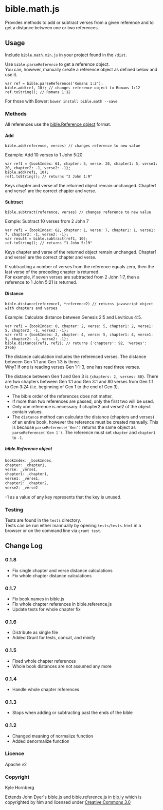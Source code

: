bible.math.js
=============

Provides methods to add or subtract verses from a given reference and to get a distance between one or two references.

## Usage

Include `bible.math.min.js` in your project found in the `/dist`.

Use `bible.parseReference` to get a reference object.  
You can, however, manually create a reference object as defined below and use it.  

```
var ref = bible.parseReference('Romans 1:2');
bible.add(ref, 10); // changes reference object to Romans 1:12
ref.toString(); // Romans 1:12 
```

For those with Bower: `bower install bible.math --save`

### Methods
All references use the [bible.Reference object](#bible.reference-object) format.

#### Add
`bible.add(reference, verses) // changes reference to new value`

Example:
Add 10 verses to 1 John 5:20
```    
var ref1 = {bookIndex: 61, chapter: 5, verse: 20, chapter1: 5, verse1: 20, chapter2: -1, verse2: -1};
bible.add(ref1, 10);
ref1.toString(); // returns "2 John 1:9"
```
Keys chapter and verse of the returned object remain unchanged. Chapter1 and verse1 are the correct chapter and verse.  

#### Subtract
`bible.subtract(reference, verses) // changes reference to new value`

Exmple:
Subtract 10 verses from 2 John 7
```
var ref1 = {bookIndex: 62, chapter: 1, verse: 7, chapter1: 1, verse1: 7, chapter2: -1, verse2: -1};
var result = bible.subtract(ref1, 10);
ref.toString(); // returns "1 John 5:19"
```
Keys chapter and verse of the returned object remain unchanged. Chapter1 and verse1 are the correct chapter and verse.  

If subtracting a number of verses from the reference equals zero, then the last verse of the preceding chapter is returned.    
For example, if seven verses are subtracted from 2 John 1:7, then a reference to 1 John 5:21 is returned.  

#### Distance
`bible.distance(reference1, *reference2) // returns javascript object with chapters and verses`

Example:
Calculate distance between Genesis 2:5 and Leviticus 4:5.
```
var ref1 = {bookIndex: 0, chapter: 2, verse: 5, chapter1: 2, verse1: 5, chapter2: -1, verse2: -1};
var ref2 = {bookIndex: 2, chapter: 4, verse: 5, chapter1: 4, verse1: 5, chapter2: -1, verse2: -1};
bible.distance(ref1, ref2); // returns {'chapters': 92, 'verses': 2766}
```

The distance calculation includes the referenced verses. The distance between Gen 1:1 and Gen 1:3 is three.  
Why? If one is reading verses Gen 1:1-3, one has read three verses.  

The distance between Gen 1 and Gen 3 is `{chapters: 2, verses: 80}`. There are two chapters between Gen 1:1 and Gen 3:1 and 80 verses from Gen 1:1 to Gen 3:24 (i.e. beginning of Gen 1 to the end of Gen 3).

* The bible order of the references does not matter.
* If more than two references are passed, only the first two will be used.
* Only one reference is necessary if chapter2 and verse2 of the object contain values.
* The `distance` method can calculate the distance (chapters and verses) of an entire book, however the reference must be created manually. This is because `parseReference('Gen')` returns the same object as `parseReference('Gen 1')`. The reference must set `chapter` and `chapter1` to `-1`.

##### bible.Reference object
```javascript
bookIndex: _bookIndex,
chapter: _chapter1,
verse: _verse1,
chapter1: _chapter1,
verse1: _verse1,
chapter2: _chapter2,
verse2: _verse2
```
-1 as a value of any key represents that the key is unused.

### Testing
Tests are found in the `tests` directory.  
Tests can be run either mannually by opening `tests/tests.html` in a browser or on the command line via `grunt test`.

## Change Log

### 0.1.8
* Fix single chapter and verse distance calculations
* Fix whole chapter distance calculations

### 0.1.7
* Fix book names in bible.js
* Fix whole chapter references in bible.reference.js
* Update tests for whole chapter fix

### 0.1.6
* Distribute as single file
* Added Grunt for tests, concat, and minify

### 0.1.5
* Fixed whole chapter references
* Whole book distances are not assumed any more

### 0.1.4
* Handle whole chapter references

### 0.1.3
* Stops when adding or subtracting past the ends of the bible

### 0.1.2
* Changed meaning of normalize function
* Added denormalize function


### Licence
Apache v2

### Copyright
Kyle Hornberg 

Extends John Dyer's bible.js and bible.reference.js in [bib.ly](bib.ly) which is copyrighted by him and licensed under [Creative Commons 3.0](http://creativecommons.org/licenses/by/3.0/)

